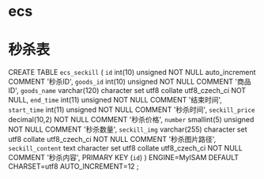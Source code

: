 # ecs
# 秒杀表
  CREATE TABLE `ecs_seckill` (
    `id` int(10) unsigned NOT NULL auto_increment COMMENT '秒杀ID',
    `goods_id` int(10) unsigned NOT NULL COMMENT '商品ID',
    `goods_name` varchar(120) character set utf8 collate utf8_czech_ci NOT NULL,
    `end_time` int(11) unsigned NOT NULL COMMENT '结束时间',
    `start_time` int(11) unsigned NOT NULL COMMENT '秒杀时间',
    `seckill_price` decimal(10,2) NOT NULL COMMENT '秒杀价格',
    `number` smallint(5) unsigned NOT NULL COMMENT '秒杀数量',
    `seckill_img` varchar(255) character set utf8 collate utf8_czech_ci NOT NULL COMMENT '秒杀图片路径',
    `seckill_content` text character set utf8 collate utf8_czech_ci NOT NULL COMMENT '秒杀内容',
    PRIMARY KEY  (`id`)
  ) ENGINE=MyISAM  DEFAULT CHARSET=utf8 AUTO_INCREMENT=12 ;